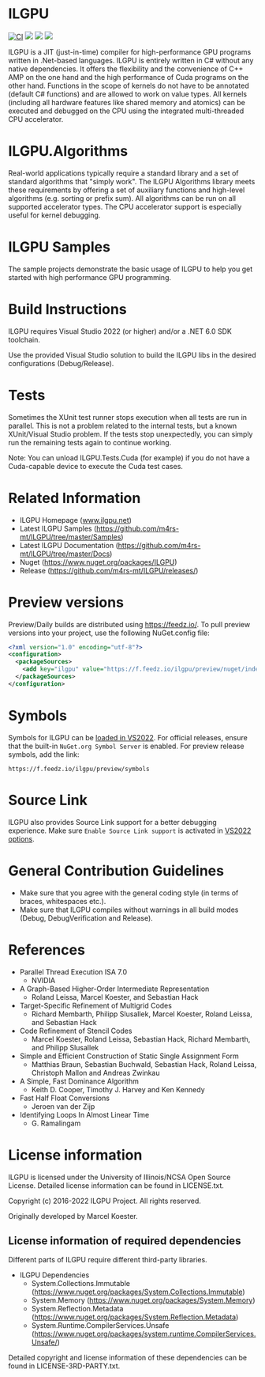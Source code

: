 # ILGPU
[![CI](https://github.com/m4rs-mt/ILGPU/actions/workflows/ci.yml/badge.svg?style=flat&branch=master&event=push)](https://github.com/m4rs-mt/ILGPU/actions/workflows/ci.yml?query=branch%3Amaster+event%3Apush)
[![](https://img.shields.io/nuget/v/ilgpu?style=flat&label=release)](https://www.nuget.org/packages/ilgpu/latest)
[![](https://img.shields.io/nuget/vpre/ilgpu?style=flat&label=pre-release)](https://www.nuget.org/packages/ilgpu/absoluteLatest)
[![](https://img.shields.io/feedz/vpre/ilgpu/preview/ilgpu?style=flat&color=blue&label=preview)](#preview-versions)

ILGPU is a JIT (just-in-time) compiler for high-performance GPU programs written in .Net-based languages.
ILGPU is entirely written in C# without any native dependencies.
It offers the flexibility and the convenience of C++ AMP on the one hand and the high performance of Cuda programs on the other hand.
Functions in the scope of kernels do not have to be annotated (default C# functions) and are allowed to work on value types.
All kernels (including all hardware features like shared memory and atomics) can be executed and debugged on the CPU using the integrated multi-threaded CPU accelerator.

# ILGPU.Algorithms

Real-world applications typically require a standard library and a set of standard algorithms that "simply work".
The ILGPU Algorithms library meets these requirements by offering a set of auxiliary functions and high-level algorithms (e.g. sorting or prefix sum).
All algorithms can be run on all supported accelerator types.
The CPU accelerator support is especially useful for kernel debugging.

# ILGPU Samples

The sample projects demonstrate the basic usage of ILGPU to help you get started with high performance GPU programming.

# Build Instructions

ILGPU requires Visual Studio 2022 (or higher) and/or a .NET 6.0 SDK toolchain.

Use the provided Visual Studio solution to build the ILGPU libs
in the desired configurations (Debug/Release).

# Tests

Sometimes the XUnit test runner stops execution when all tests are run in parallel.
This is not a problem related to the internal tests, but a known XUnit/Visual Studio problem.
If the tests stop unexpectedly, you can simply run the remaining tests again to continue working.

Note: You can unload ILGPU.Tests.Cuda (for example) if you do not have a Cuda-capable device to
execute the Cuda test cases.

# Related Information
* ILGPU Homepage (www.ilgpu.net)
* Latest ILGPU Samples (https://github.com/m4rs-mt/ILGPU/tree/master/Samples)
* Latest ILGPU Documentation (https://github.com/m4rs-mt/ILGPU/tree/master/Docs)
* Nuget (https://www.nuget.org/packages/ILGPU)
* Release (https://github.com/m4rs-mt/ILGPU/releases/)

# Preview versions
Preview/Daily builds are distributed using https://feedz.io/. To pull preview versions into your project, use the following NuGet.config file:
~~~xml
<?xml version="1.0" encoding="utf-8"?>
<configuration>
  <packageSources>
    <add key="ilgpu" value="https://f.feedz.io/ilgpu/preview/nuget/index.json" />
  </packageSources>
</configuration>
~~~

# Symbols

Symbols for ILGPU can be [loaded in VS2022](https://docs.microsoft.com/en-us/visualstudio/debugger/specify-symbol-dot-pdb-and-source-files-in-the-visual-studio-debugger).
For official releases, ensure that the built-in `NuGet.org Symbol Server` is enabled. For preview release symbols, add the link:
```
https://f.feedz.io/ilgpu/preview/symbols
```

# Source Link

ILGPU also provides Source Link support for a better debugging experience. Make sure `Enable Source Link support` is activated in [VS2022 options](https://docs.microsoft.com/en-us/visualstudio/debugger/general-debugging-options-dialog-box).

# General Contribution Guidelines

* Make sure that you agree with the general coding style (in terms of braces, whitespaces etc.).
* Make sure that ILGPU compiles without warnings in all build modes (Debug, DebugVerification and Release).

# References

* Parallel Thread Execution ISA 7.0
    - NVIDIA
* A Graph-Based Higher-Order Intermediate Representation
    - Roland Leissa, Marcel Koester, and Sebastian Hack
* Target-Specific Refinement of Multigrid Codes
    - Richard Membarth, Philipp Slusallek, Marcel Koester, Roland Leissa, and Sebastian Hack
* Code Refinement of Stencil Codes
    - Marcel Koester, Roland Leissa, Sebastian Hack, Richard Membarth, and Philipp Slusallek
* Simple and Efficient Construction of Static Single Assignment Form
    - Matthias Braun, Sebastian Buchwald, Sebastian Hack, Roland Leissa, Christoph Mallon and Andreas Zwinkau
* A Simple, Fast Dominance Algorithm
    - Keith D. Cooper, Timothy J. Harvey and Ken Kennedy
* Fast Half Float Conversions
    - Jeroen van der Zijp
* Identifying Loops In Almost Linear Time
    - G. Ramalingam

# License information

ILGPU is licensed under the University of Illinois/NCSA Open Source License.
Detailed license information can be found in LICENSE.txt.

Copyright (c) 2016-2022 ILGPU Project. All rights reserved.

Originally developed by Marcel Koester.

## License information of required dependencies

Different parts of ILGPU require different third-party libraries.
* ILGPU Dependencies
    - System.Collections.Immutable
    (https://www.nuget.org/packages/System.Collections.Immutable)
    - System.Memory
    (https://www.nuget.org/packages/System.Memory)
    - System.Reflection.Metadata
    (https://www.nuget.org/packages/System.Reflection.Metadata)
    - System.Runtime.CompilerServices.Unsafe
    (https://www.nuget.org/packages/system.runtime.CompilerServices.Unsafe/)

Detailed copyright and license information of these dependencies can be found in
LICENSE-3RD-PARTY.txt.
